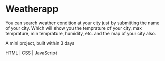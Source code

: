 # Weatherapp
You can search weather condition at your city just by submitting the name of your city. 
Which will show you the temprature of your city, max temprature, min temprature, humidity, etc. and the map of your city also.

A mini project, built within 3 days

HTML | CSS | JavaScript
